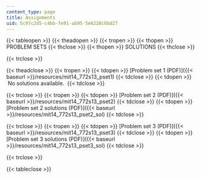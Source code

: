 ```yaml
---
content_type: page
title: Assignments
uid: 5c97c2d5-c4bb-fe91-ab95-5e6228c6bd27
---
```


{{< tableopen >}}
{{< theadopen >}}
{{< tropen >}}
{{< thopen >}}
PROBLEM SETS
{{< thclose >}}
{{< thopen >}}
SOLUTIONS
{{< thclose >}}

{{< trclose >}}

{{< theadclose >}}
{{< tropen >}}
{{< tdopen >}}
[Problem set 1 (PDF)]({{< baseurl >}}/resources/mit14_772s13_pset1)
{{< tdclose >}}
{{< tdopen >}}
 No solutions available. 
{{< tdclose >}}

{{< trclose >}}
{{< tropen >}}
{{< tdopen >}}
[Problem set 2 (PDF)]({{< baseurl >}}/resources/mit14_772s13_pset2)
{{< tdclose >}}
{{< tdopen >}}
[Problem set 2 solutions (PDF)]({{< baseurl >}}/resources/mit14_772s13_pset2_sol)
{{< tdclose >}}

{{< trclose >}}
{{< tropen >}}
{{< tdopen >}}
[Problem set 3 (PDF)]({{< baseurl >}}/resources/mit14_772s13_pset3)
{{< tdclose >}}
{{< tdopen >}}
[Problem set 3 solutions (PDF)]({{< baseurl >}}/resources/mit14_772s13_pset3_sol)
{{< tdclose >}}

{{< trclose >}}

{{< tableclose >}}